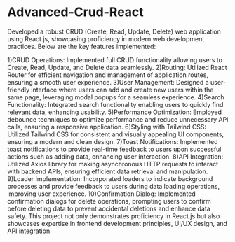 # Advanced-Crud-React
Developed a robust CRUD (Create, Read, Update, Delete) web application using React.js, showcasing proficiency in modern web development practices. Below are the key features implemented:

1)CRUD Operations: Implemented full CRUD functionality allowing users to Create, Read, Update, and Delete data seamlessly.
2)Routing: Utilized React Router for efficient navigation and management of application routes, ensuring a smooth user experience.
3)User Management: Designed a user-friendly interface where users can add and create new users within the same page, leveraging modal popups for a seamless experience.
4)Search Functionality: Integrated search functionality enabling users to quickly find relevant data, enhancing usability.
5)Performance Optimization: Employed debounce techniques to optimize performance and reduce unnecessary API calls, ensuring a responsive application.
6)Styling with Tailwind CSS: Utilized Tailwind CSS for consistent and visually appealing UI components, ensuring a modern and clean design.
7)Toast Notifications: Implemented toast notifications to provide real-time feedback to users upon successful actions such as adding data, enhancing user interaction.
8)API Integration: Utilized Axios library for making asynchronous HTTP requests to interact with backend APIs, ensuring efficient data retrieval and manipulation.
9)Loader Implementation: Incorporated loaders to indicate background processes and provide feedback to users during data loading operations, improving user experience.
10)Confirmation Dialog: Implemented confirmation dialogs for delete operations, prompting users to confirm before deleting data to prevent accidental deletions and enhance data safety.
This project not only demonstrates proficiency in React.js but also showcases expertise in frontend development principles, UI/UX design, and API integration.
